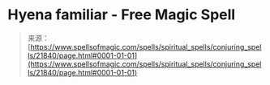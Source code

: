 <!--yml
category: 未分类
date: 2024-06-12 19:05:42
-->

# Hyena familiar - Free Magic Spell

> 来源：[https://www.spellsofmagic.com/spells/spiritual_spells/conjuring_spells/21840/page.html#0001-01-01](https://www.spellsofmagic.com/spells/spiritual_spells/conjuring_spells/21840/page.html#0001-01-01)